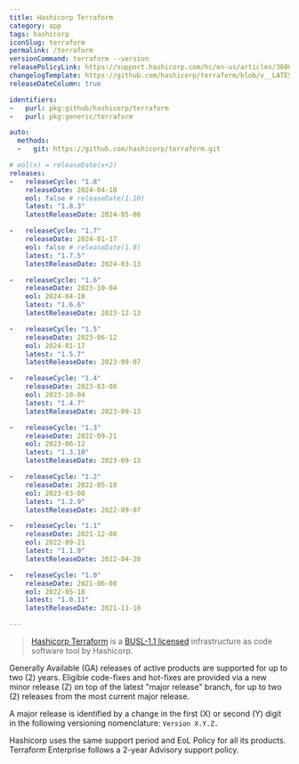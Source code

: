 ```yaml
---
title: Hashicorp Terraform
category: app
tags: hashicorp
iconSlug: terraform
permalink: /terraform
versionCommand: terraform --version
releasePolicyLink: https://support.hashicorp.com/hc/en-us/articles/360021185113-Support-Period-and-End-of-Life-EOL-Policy
changelogTemplate: https://github.com/hashicorp/terraform/blob/v__LATEST__/CHANGELOG.md
releaseDateColumn: true

identifiers:
-   purl: pkg:github/hashicorp/terraform
-   purl: pkg:generic/terraform

auto:
  methods:
  -   git: https://github.com/hashicorp/terraform.git

# eol(x) = releaseDate(x+2)
releases:
-   releaseCycle: "1.8"
    releaseDate: 2024-04-10
    eol: false # releaseDate(1.10)
    latest: "1.8.3"
    latestReleaseDate: 2024-05-08

-   releaseCycle: "1.7"
    releaseDate: 2024-01-17
    eol: false # releaseDate(1.9)
    latest: "1.7.5"
    latestReleaseDate: 2024-03-13

-   releaseCycle: "1.6"
    releaseDate: 2023-10-04
    eol: 2024-04-10
    latest: "1.6.6"
    latestReleaseDate: 2023-12-13

-   releaseCycle: "1.5"
    releaseDate: 2023-06-12
    eol: 2024-01-17
    latest: "1.5.7"
    latestReleaseDate: 2023-09-07

-   releaseCycle: "1.4"
    releaseDate: 2023-03-08
    eol: 2023-10-04
    latest: "1.4.7"
    latestReleaseDate: 2023-09-13

-   releaseCycle: "1.3"
    releaseDate: 2022-09-21
    eol: 2023-06-12
    latest: "1.3.10"
    latestReleaseDate: 2023-09-13

-   releaseCycle: "1.2"
    releaseDate: 2022-05-18
    eol: 2023-03-08
    latest: "1.2.9"
    latestReleaseDate: 2022-09-07

-   releaseCycle: "1.1"
    releaseDate: 2021-12-08
    eol: 2022-09-21
    latest: "1.1.9"
    latestReleaseDate: 2022-04-20

-   releaseCycle: "1.0"
    releaseDate: 2021-06-08
    eol: 2022-05-18
    latest: "1.0.11"
    latestReleaseDate: 2021-11-10

---
```


> [Hashicorp Terraform](https://www.terraform.io/) is a [BUSL-1.1 licensed](https://www.hashicorp.com/bsl)
> infrastructure as code software tool by Hashicorp.

Generally Available (GA) releases of active products are supported for up to two (2) years.
Eligible code-fixes and hot-fixes are provided via a new minor release (Z) on top of the latest
"major release" branch, for up to two (2) releases from the most current major release.

A major release is identified by a change in the first (X) or second (Y) digit in the following
versioning nomenclature: `Version X.Y.Z.`

Hashicorp uses the same support period and EoL Policy for all its products. Terraform Enterprise
follows a 2-year Advisory support policy.
